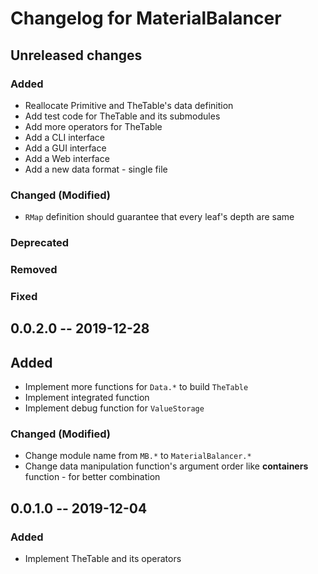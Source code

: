 Changelog for MaterialBalancer
====


## Unreleased changes

### Added
* Reallocate Primitive and TheTable's data definition
* Add test code for TheTable and its submodules
* Add more operators for TheTable
* Add a CLI interface
* Add a GUI interface
* Add a Web interface
* Add a new data format - single file

### Changed (Modified)
* `RMap` definition should guarantee that every leaf's depth are same

### Deprecated

### Removed

### Fixed


## 0.0.2.0 -- 2019-12-28

## Added
* Implement more functions for `Data.*` to build `TheTable`
* Implement integrated function
* Implement debug function for `ValueStorage`

### Changed (Modified)
* Change module name from `MB.*` to `MaterialBalancer.*`
* Change data manipulation function's argument order like **containers** function - for better combination


## 0.0.1.0 -- 2019-12-04

### Added
* Implement TheTable and its operators
